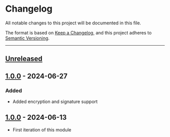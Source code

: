 # Changelog

All notable changes to this project will be documented in this file.

The format is based on [Keep a Changelog](https://keepachangelog.com/en/1.0.0/),
and this project adheres to [Semantic Versioning](https://semver.org/spec/v2.0.0.html).

* * *

## [Unreleased]

## [1.0.0] - 2024-06-27

### Added

- Added encryption and signature support

## [1.0.0] - 2024-06-13

- First iteration of this module

[Unreleased]: https://github.com/ortus-boxlang/bx-mail/compare/v1.0.0...HEAD

[1.0.0]: https://github.com/ortus-boxlang/bx-mail/compare/de650ed4ac0ddcc7409d11413a5d4e1da069f9ae...v1.0.0
